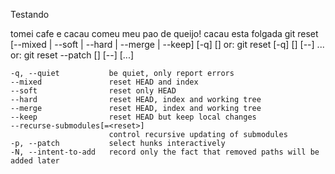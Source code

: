 Testando

tomei cafe e cacau comeu meu pao de queijo! 
cacau esta folgada
git reset [--mixed | --soft | --hard | --merge | --keep] [-q] [<commit>]
   or: git reset [-q] [<tree-ish>] [--] <paths>...
   or: git reset --patch [<tree-ish>] [--] [<paths>...]

    -q, --quiet           be quiet, only report errors
    --mixed               reset HEAD and index
    --soft                reset only HEAD
    --hard                reset HEAD, index and working tree
    --merge               reset HEAD, index and working tree
    --keep                reset HEAD but keep local changes
    --recurse-submodules[=<reset>]
                          control recursive updating of submodules
    -p, --patch           select hunks interactively
    -N, --intent-to-add   record only the fact that removed paths will be added later